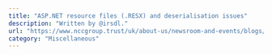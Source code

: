 ```yaml
---
title: "ASP.NET resource files (.RESX) and deserialisation issues"
description: "Written by @irsdl."
url: "https://www.nccgroup.trust/uk/about-us/newsroom-and-events/blogs/2018/august/aspnet-resource-files-resx-and-deserialisation-issues/"
category: "Miscellaneous"
---
```

